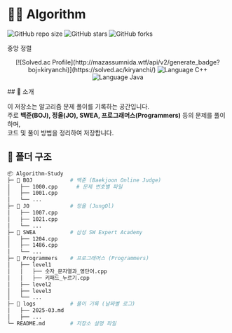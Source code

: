 # 🧑‍💻 Algorithm

![GitHub repo size](https://img.shields.io/github/repo-size/kiryanchi/algorithm)
![GitHub stars](https://img.shields.io/github/stars/kiryanchi/algorithm?style=social)
![GitHub forks](https://img.shields.io/github/forks/kiryanchi/algorithm?style=social)

중앙 정렬

<p align="center">
    [![Solved.ac Profile](http://mazassumnida.wtf/api/v2/generate_badge?boj=kiryanchi)](https://solved.ac/kiryanchi/)
    <img src="https://img.shields.io/badge/Language-C%2B%2B-blue" alt="Language C++">
    <img src="https://img.shields.io/badge/Language-Java-blue" alt="Language Java">

</p>
## 📌 소개

이 저장소는 알고리즘 문제 풀이를 기록하는 공간입니다.  
주로 **백준(BOJ), 정올(JO), SWEA, 프로그래머스(Programmers)** 등의 문제를 풀이하며,  
코드 및 풀이 방법을 정리하여 저장합니다.

## 📂 폴더 구조

```bash
📦 Algorithm-Study
├─ 📁 BOJ            # 백준 (Baekjoon Online Judge)
│   ├── 1000.cpp      # 문제 번호별 파일
│   ├── 1001.cpp
│   └── ...
├─ 📁 JO             # 정올 (JungOl)
│   ├── 1007.cpp
│   ├── 1021.cpp
│   └── ...
├─ 📁 SWEA           # 삼성 SW Expert Academy
│   ├── 1204.cpp
│   ├── 1486.cpp
│   └── ...
├─ 📁 Programmers    # 프로그래머스 (Programmers)
│   ├── level1
│   │   ├── 숫자_문자열과_영단어.cpp
│   │   ├── 키패드_누르기.cpp
│   ├── level2
│   ├── level3
│   └── ...
├─ 📁 logs           # 풀이 기록 (날짜별 로그)
│   ├── 2025-03.md
│   ├── ...
└─ README.md        # 저장소 설명 파일
```
